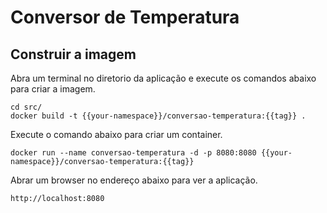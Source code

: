 # Conversor de Temperatura

## Construir a imagem

Abra um terminal no diretorio da aplicação e execute os comandos abaixo para criar a imagem.

```
cd src/
docker build -t {{your-namespace}}/conversao-temperatura:{{tag}} .
```

Execute o comando abaixo para criar um container.
```
docker run --name conversao-temperatura -d -p 8080:8080 {{your-namespace}}/conversao-temperatura:{{tag}}
```

Abrar um browser no endereço abaixo para ver a aplicação.
```
http://localhost:8080
```